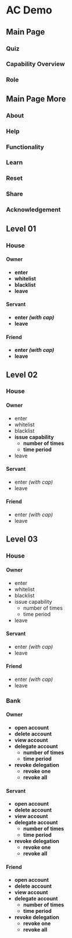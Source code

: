# AC Demo

## Main Page

### Quiz

### Capability Overview

### Role

## Main Page More

### About

### Help

### Functionality

### Learn

### Reset

### Share

### Acknowledgement

## Level 01

### House

#### Owner
- __enter__
- __whitelist__
- __blacklist__
- __leave__

#### Servant
- __enter _(with cap)___
- __leave__

#### Friend
- __enter _(with cap)___
- __leave__

## Level 02

### House

#### Owner
- enter
- whitelist
- blacklist
- __issue capability__
  - __number of times__
  - __time period__
- leave

#### Servant
- enter _(with cap)_
- leave

#### Friend
- enter _(with cap)_
- leave

## Level 03

### House

#### Owner
- enter
- whitelist
- blacklist
- issue capability
  - number of times
  - time period
- leave

#### Servant
- enter _(with cap)_
- leave

#### Friend
- enter _(with cap)_
- leave

### Bank

#### Owner
- __open account__
- __delete account__
- __view account__
- __delegate account__
  - __number of times__
  - __time period__
- __revoke delegation__
  - __revoke one__
  - __revoke all__

#### Servant
- __open account__
- __delete account__
- __view account__
- __delegate account__
  - __number of times__
  - __time period__
- __revoke delegation__
  - __revoke one__
  - __revoke all__

#### Friend
- __open account__
- __delete account__
- __view account__
- __delegate account__
  - __number of times__
  - __time period__
- __revoke delegation__
  - __revoke one__
  - __revoke all__